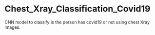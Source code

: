 # Chest_Xray_Classification_Covid19
CNN model to classify is the person has covid19 or not using chest Xray images.
